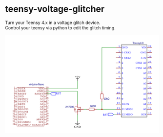 # teensy-voltage-glitcher
Turn your Teensy 4.x in a voltage glitch device.<br/>
Control your teensy via python to edit the glitch timing.<br/>

![alt text](https://raw.githubusercontent.com/wiesnerroyal/teensy-voltage-glitcher/main/circuit.png)


